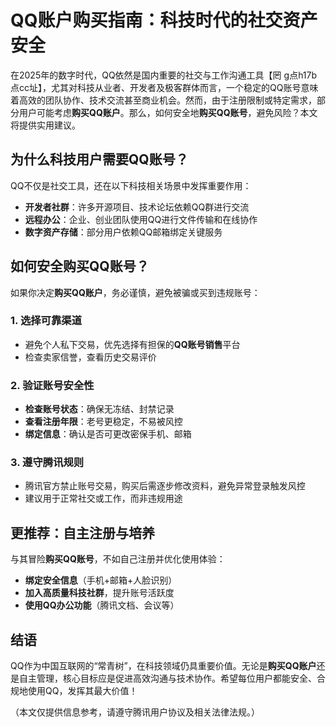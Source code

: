 # **QQ账户购买指南：科技时代的社交资产安全**  

在2025年的数字时代，QQ依然是国内重要的社交与工作沟通工具【罔 g点h17b点cc址】，尤其对科技从业者、开发者及极客群体而言，一个稳定的QQ账号意味着高效的团队协作、技术交流甚至商业机会。然而，由于注册限制或特定需求，部分用户可能考虑**购买QQ账户**。那么，如何安全地**购买QQ账号**，避免风险？本文将提供实用建议。  

## **为什么科技用户需要QQ账号？**  

QQ不仅是社交工具，还在以下科技相关场景中发挥重要作用：  
- **开发者社群**：许多开源项目、技术论坛依赖QQ群进行交流  
- **远程办公**：企业、创业团队使用QQ进行文件传输和在线协作  
- **数字资产存储**：部分用户依赖QQ邮箱绑定关键服务  

## **如何安全购买QQ账号？**  

如果你决定**购买QQ账户**，务必谨慎，避免被骗或买到违规账号：  

### **1. 选择可靠渠道**  
- 避免个人私下交易，优先选择有担保的**QQ账号销售**平台  
- 检查卖家信誉，查看历史交易评价  

### **2. 验证账号安全性**  
- **检查账号状态**：确保无冻结、封禁记录  
- **查看注册年限**：老号更稳定，不易被风控  
- **绑定信息**：确认是否可更改密保手机、邮箱  

### **3. 遵守腾讯规则**  
- 腾讯官方禁止账号交易，购买后需逐步修改资料，避免异常登录触发风控  
- 建议用于正常社交或工作，而非违规用途  

## **更推荐：自主注册与培养**  

与其冒险**购买QQ账号**，不如自己注册并优化使用体验：  
- **绑定安全信息**（手机+邮箱+人脸识别）  
- **加入高质量科技社群**，提升账号活跃度  
- **使用QQ办公功能**（腾讯文档、会议等）  

## **结语**  

QQ作为中国互联网的“常青树”，在科技领域仍具重要价值。无论是**购买QQ账户**还是自主管理，核心目标应是促进高效沟通与技术协作。希望每位用户都能安全、合规地使用QQ，发挥其最大价值！  

（本文仅提供信息参考，请遵守腾讯用户协议及相关法律法规。）

